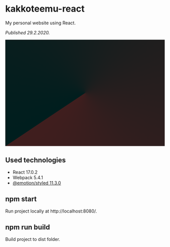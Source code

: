 # **kakkoteemu-react**

My personal website using React.

_Published 29.2.2020._

![](/src/share.png)

## **Used technologies**
* React 17.0.2
* Webpack 5.4.1
* [@emotion/styled 11.3.0](https://www.npmjs.com/package/@emotion/styled)

## **npm start**
Run project locally at http://localhost:8080/.

## **npm run build**
Build project to dist folder.